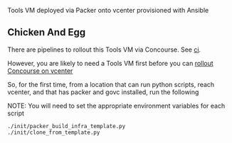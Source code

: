 Tools VM deployed via Packer onto vcenter provisioned with Ansible

## Chicken And Egg

There are pipelines to rollout this Tools VM via Concourse. See [ci](ci).

However, you are likely to need a Tools VM first before you can [rollout Concourse on vcenter](https://github.com/matthewcosgrove/lab-ops) 

So, for the first time, from a location that can run python scripts, reach vcenter, and that has packer and govc installed, run the following 

NOTE: You will need to set the appropriate environment variables for each script

```
./init/packer_build_infra_template.py
./init/clone_from_template.py
```
